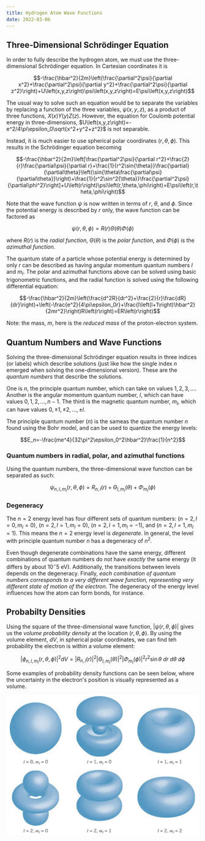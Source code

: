 ```yaml
---
title: Hydrogen Atom Wave Functions
date: 2022-03-06
---
```


## Three-Dimensional Schrödinger Equation

In order to fully describe the hydrogen atom, we must use the three-dimensional Schrödinger equation. In Cartesian coordinates it is

$$-\frac{\hbar^2}{2m}\left(\frac{\partial^2\psi}{\partial x^2}+\frac{\partial^2\psi}{\partial y^2}+\frac{\partial^2\psi}{\partial z^2}\right)+U\left(x,y,z\right)\psi\left(x,y,z\right)=E\psi\left(x,y,z\right)$$

The usual way to solve such an equation would be to separate the variables by replacing a function of the three variables, $\psi\left(x,y,z\right)$, as a product of three functions, $X\left(x\right)Y\left(y\right)Z\left(z\right)$. However, the equation for Coulomb potential energy in three-dimensions, $U\left(x,y,z\right)=-e^2/4\pi\epsilon_0\sqrt{x^2+y^2+z^2}$ is not separable.

Instead, it is much easier to use spherical polar coordinates $\left(r,\theta,\phi\right)$. This results in the Schrödinger equation becoming

$$-\frac{\hbar^2}{2m}\left[\frac{\partial^2\psi}{\partial r^2}+\frac{2}{r}\frac{\partial\psi}{\partial r}+\frac{1}{r^2\sin{\theta}}\frac{\partial}{\partial\theta}\left(\sin{\theta\frac{\partial\psi}{\partial\theta}}\right)+\frac{1}{r^2\sin^2{\theta}}\frac{\partial^2\psi}{\partial\phi^2}\right]+U\left(r\right)\psi\left(r,\theta,\phi\right)=E\psi\left(r,\theta,\phi\right)$$

Note that the wave function $\psi$ is now written in terms of $r$, $\theta$, and $\phi$. Since the potential energy is described by $r$ only, the wave function can be factored as

$$\psi\left(r,\theta,\phi\right)=R\left(r\right)\Theta\left(\theta\right)\Phi\left(\phi\right)$$

where $R\left(r\right)$ is the *radial function*, $\Theta\left(\theta\right)$ is the *polar function*, and $\Phi\left(\phi\right)$ is the *azimuthal function*.

The quantum state of a particle whose potential energy is determined by only $r$ can be described as having angular momentum quantum numbers $l$ and $m_l$. The polar and azimuthal functions above can be solved using basic trigonometric functions, and the radial function is solved using the following differential equation:

$$-\frac{\hbar^2}{2m}\left(\frac{d^2R}{dr^2}+\frac{2}{r}\frac{dR}{dr}\right)+\left(-\frac{e^2}{4\pi\epsilon_0r}+\frac{l\left(l+1\right)\hbar^2}{2mr^2}\right)R\left(r\right)=ER\left(r\right)$$

Note: the mass, $m$, here is the *reduced mass* of the proton-electron system.

## Quantum Numbers and Wave Functions

Solving the three-dimensional Schrödinger equation results in three indices (or labels) which describe solutions (just like how the single index $n$ emerged when solving the one-dimensional version). These are the *quantum numbers* that describe the solutions.

One is $n$, the principle quantum number, which can take on values $1,2,3,...$. Another is the angular momentum quantum number, $l$, which can have values $0,1,2,...,n-1$. The third is the magnetic quantum number, $m_l$, which can have values $0,\pm 1,\pm 2,...,\pm l$.

The principle quantum number ($n$) is the sameas the quantum number $n$ found using the Bohr model, and can be used to quantize the energy levels:

$$E_n=-\frac{me^4}{32\pi^2\epsilon_0^2\hbar^2}\frac{1}{n^2}$$

### Quantum numbers in radial, polar, and azimuthal functions

Using the quantum numbers, the three-dimensional wave function can be separated as such:

$$\psi_{n,l,m_l}\left(r,\theta,\phi\right)=R_{n,l}\left(r\right)+\Theta_{l,m_l}\left(\theta\right)+\Phi_{m_l}\left(\phi\right)$$

### Degeneracy

The $n=2$ energy level has four different sets of quantum numbers: $\left(n=2,l=0,m_l=0\right)$, $\left(n=2,l=1,m_l=0\right)$, $\left(n=2,l=1,m_l=-1\right)$, and $\left(n=2,l=1,m_l=1\right)$. This means the $n=2$ energy level is *degenerate*. In general, the level with principle quantum number $n$ has a degeneracy of $n^2$.

Even though degenerate combinations have the same energy, different combinations of quantum numbers do not have *exactly* the same energy (it differs by about $10^-5$ eV). Additionally, the transitions between levels depends on the degeneracy. Finally, *each combination of quantum numbers corresponds to a very different wave function, representing very different state of motion of the electron*. The degeneracy of the energy level influences how the atom can form bonds, for instance.

## Probabilty Densities

Using the square of the three-dimensional wave function, $\left|\psi\left(r,\theta,\phi\right)\right|$ gives us the *volume probability density* at the location $\left(r,\theta,\phi\right)$. By using the volume element, $dV$, in spherical polar coordinates, we can find teh probability the electron is within a volume element:

$$\left|\phi_{n,l,m_l}\left(r,\theta,\phi\right)\right|^2dV=\left|R_{n,l}\left(r\right)\right|^2\left|\Theta_{l,m_l}\left(\theta\right)\right|^2\left|\Phi_{m_l}\left(\phi\right)\right|^2r^2\sin{\theta}~dr~d\theta~d\phi$$

Some examples of probability density functions can be seen below, where the uncertainty in the electron's position is visually represented as a volume.

![Electron probability densities](../../images/electron-probability-densities.jpeg)